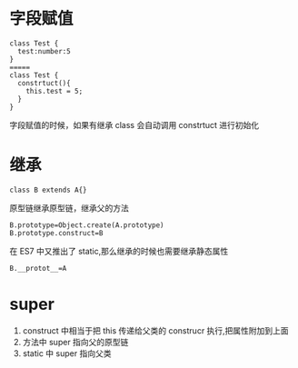 # 字段赋值

```
class Test {
  test:number:5
}
=====
class Test {
  constrtuct(){
    this.test = 5;
  }
}
```

字段赋值的时候，如果有继承 class 会自动调用 constrtuct 进行初始化

# 继承

```
class B extends A{}
```

原型链继承原型链，继承父的方法

```
B.prototype=Object.create(A.prototype)
B.prototype.construct=B
```

在 ES7 中又推出了 static,那么继承的时候也需要继承静态属性

```
B.__protot__=A
```

# super

1. construct 中相当于把 this 传递给父类的 construcr 执行,把属性附加到上面
2. 方法中 super 指向父的原型链
3. static 中 super 指向父类
